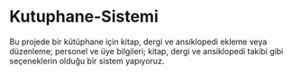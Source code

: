 # Kutuphane-Sistemi
Bu projede bir kütüphane için kitap, dergi ve ansiklopedi ekleme veya düzenleme; personel ve üye bilgileri; kitap, dergi ve ansiklopedi takibi gibi seçeneklerin olduğu bir sistem yapıyoruz.
